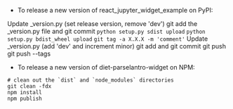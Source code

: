 - To release a new version of react_jupyter_widget_example on PyPI:

Update _version.py (set release version, remove 'dev')
git add the _version.py file and git commit
`python setup.py sdist upload`
`python setup.py bdist_wheel upload`
`git tag -a X.X.X -m 'comment'`
Update _version.py (add 'dev' and increment minor)
git add and git commit
git push
git push --tags

- To release a new version of diet-parselantro-widget on NPM:

```
# clean out the `dist` and `node_modules` directories
git clean -fdx
npm install
npm publish
```